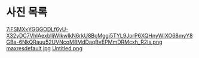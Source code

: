 # 사진 목록
[7iFSMXxYGGGODLf6yU-X32yDC7VhlAexblljWlkwIkN6rkU8BcMggi5TYL9JorP6XQHnyWIXO68myY8GBa-6NkQRauu52UVNcoM8MdDaqBvEPMmDRMcxh_R2Is.png](/Images/7iFSMXxYGGGODLf6yU-X32yDC7VhlAexblljWlkwIkN6rkU8BcMggi5TYL9JorP6XQHnyWIXO68myY8GBa-6NkQRauu52UVNcoM8MdDaqBvEPMmDRMcxh_R2Is.png)
[maxresdefault.jpg](/Images/maxresdefault.jpg)
[Untitled.png](/Images/Untitled.png)
